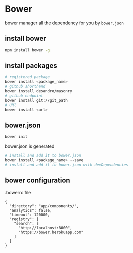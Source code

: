 # Bower

bower manager all the dependency for you by ```bower.json```

## install bower

```sh
npm install bower -g
```

## install packages

```sh
# registered package
bower install <package_name>
# github shorthand
bower install desandro/masonry
# github endpoint
bower install git://git_path
# URl
bower install <url> 
```

## bower.json

```sh
bower init
```

bower.json is generated

```sh
# install and add it to bower.json
bower install <package_name> --save
# install and add it to bower.json with devDependencies
```

## bower configuration

.bowerrc file 

```
{
  "directory": "app/components/",
  "analytics": false,
  "timeout": 120000,
  "registry": {
    "search": [
      "http://localhost:8000",
      "https://bower.herokuapp.com"
    ]
  }
}
```




